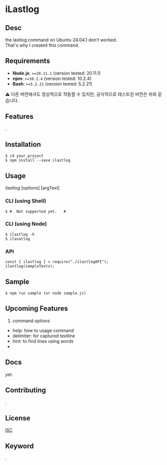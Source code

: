 # iLastlog

## Desc

the lastlog command on Ubuntu 24.04.1 don't worked.  
That's why I created this command.

## Requirements

- **Node.js**: `>=20.11.1` (version tested: 20.11.1)
- **npm**: `>=10.2.4` (version tested: 10.2.4)
- **Bash**: `>=5.2.21` (version tested: 5.2.21)

⚠️ 다른 버전에서도 정상적으로 작동할 수 있지만, 공식적으로 테스트된 버전은 위와 같습니다.

## Features

.

## Installation

    $ cd your_project
    $ npm install --save ilastlog

## Usage

ilastlog [options] [argText]

### CLI (using Shell)

    $ #  Not supported yet.   #

### CLI (using Node)

    $ ilastlog -h
    $ ilasatlog

### API

    const { ilastlog } = require("./ilastlogAPI");
    ilastlog(sampleTexts);

## Sample

    $ npm run sample (or node sample.js)

## Upcoming Features

1. command options

- help: how to usage command
- delimiter: for captured textline
- hint: to find lines using words
-

## Docs

yet.

## Contributing

.

## License

[ISC]()

## Keyword

.

